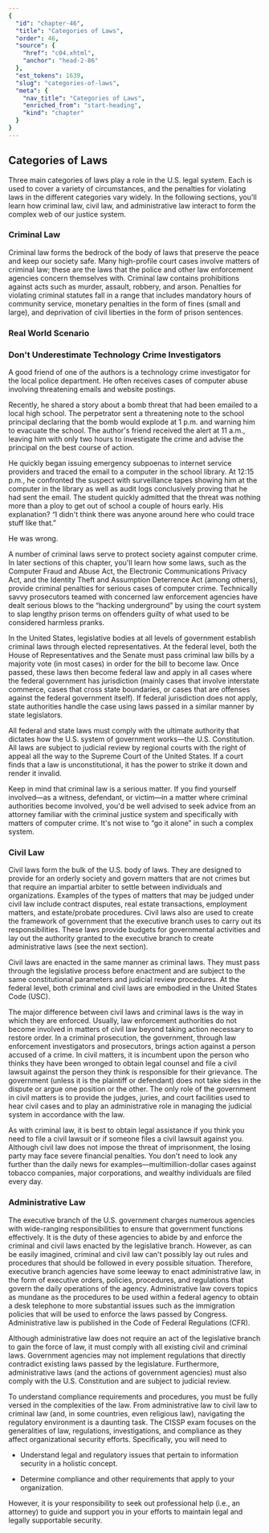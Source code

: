 ```yaml
---
{
  "id": "chapter-46",
  "title": "Categories of Laws",
  "order": 46,
  "source": {
    "href": "c04.xhtml",
    "anchor": "head-2-86"
  },
  "est_tokens": 1639,
  "slug": "categories-of-laws",
  "meta": {
    "nav_title": "Categories of Laws",
    "enriched_from": "start-heading",
    "kind": "chapter"
  }
}
---
```

## Categories of Laws

Three main categories of laws play a role in the U.S. legal system. Each is used to cover a variety of circumstances, and the penalties for violating laws in the different categories vary widely. In the following sections, you'll learn how criminal law, civil law, and administrative law interact to form the complex web of our justice system.

### Criminal Law

Criminal law forms the bedrock of the body of laws that preserve the peace and keep our society safe. Many high-profile court cases involve matters of criminal law; these are the laws that the police and other law enforcement agencies concern themselves with. Criminal law contains prohibitions against acts such as murder, assault, robbery, and arson. Penalties for violating criminal statutes fall in a range that includes mandatory hours of community service, monetary penalties in the form of fines (small and large), and deprivation of civil liberties in the form of prison sentences.

### Real World Scenario

### Don't Underestimate Technology Crime Investigators

A good friend of one of the authors is a technology crime investigator for the local police department. He often receives cases of computer abuse involving threatening emails and website postings.

Recently, he shared a story about a bomb threat that had been emailed to a local high school. The perpetrator sent a threatening note to the school principal declaring that the bomb would explode at 1 p.m. and warning him to evacuate the school. The author's friend received the alert at 11 a.m., leaving him with only two hours to investigate the crime and advise the principal on the best course of action.

He quickly began issuing emergency subpoenas to internet service providers and traced the email to a computer in the school library. At 12:15 p.m., he confronted the suspect with surveillance tapes showing him at the computer in the library as well as audit logs conclusively proving that he had sent the email. The student quickly admitted that the threat was nothing more than a ploy to get out of school a couple of hours early. His explanation? “I didn't think there was anyone around here who could trace stuff like that.”

He was wrong.

A number of criminal laws serve to protect society against computer crime. In later sections of this chapter, you'll learn how some laws, such as the Computer Fraud and Abuse Act, the Electronic Communications Privacy Act, and the Identity Theft and Assumption Deterrence Act (among others), provide criminal penalties for serious cases of computer crime. Technically savvy prosecutors teamed with concerned law enforcement agencies have dealt serious blows to the “hacking underground” by using the court system to slap lengthy prison terms on offenders guilty of what used to be considered harmless pranks.

In the United States, legislative bodies at all levels of government establish criminal laws through elected representatives. At the federal level, both the House of Representatives and the Senate must pass criminal law bills by a majority vote (in most cases) in order for the bill to become law. Once passed, these laws then become federal law and apply in all cases where the federal government has jurisdiction (mainly cases that involve interstate commerce, cases that cross state boundaries, or cases that are offenses against the federal government itself). If federal jurisdiction does not apply, state authorities handle the case using laws passed in a similar manner by state legislators.

All federal and state laws must comply with the ultimate authority that dictates how the U.S. system of government works—the U.S. Constitution. All laws are subject to judicial review by regional courts with the right of appeal all the way to the Supreme Court of the United States. If a court finds that a law is unconstitutional, it has the power to strike it down and render it invalid.

Keep in mind that criminal law is a serious matter. If you find yourself involved—as a witness, defendant, or victim—in a matter where criminal authorities become involved, you'd be well advised to seek advice from an attorney familiar with the criminal justice system and specifically with matters of computer crime. It's not wise to “go it alone” in such a complex system.

### Civil Law

Civil laws form the bulk of the U.S. body of laws. They are designed to provide for an orderly society and govern matters that are not crimes but that require an impartial arbiter to settle between individuals and organizations. Examples of the types of matters that may be judged under civil law include contract disputes, real estate transactions, employment matters, and estate/probate procedures. Civil laws also are used to create the framework of government that the executive branch uses to carry out its responsibilities. These laws provide budgets for governmental activities and lay out the authority granted to the executive branch to create administrative laws (see the next section).

Civil laws are enacted in the same manner as criminal laws. They must pass through the legislative process before enactment and are subject to the same constitutional parameters and judicial review procedures. At the federal level, both criminal and civil laws are embodied in the United States Code (USC).

The major difference between civil laws and criminal laws is the way in which they are enforced. Usually, law enforcement authorities do not become involved in matters of civil law beyond taking action necessary to restore order. In a criminal prosecution, the government, through law enforcement investigators and prosecutors, brings action against a person accused of a crime. In civil matters, it is incumbent upon the person who thinks they have been wronged to obtain legal counsel and file a civil lawsuit against the person they think is responsible for their grievance. The government (unless it is the plaintiff or defendant) does not take sides in the dispute or argue one position or the other. The only role of the government in civil matters is to provide the judges, juries, and court facilities used to hear civil cases and to play an administrative role in managing the judicial system in accordance with the law.

As with criminal law, it is best to obtain legal assistance if you think you need to file a civil lawsuit or if someone files a civil lawsuit against you. Although civil law does not impose the threat of imprisonment, the losing party may face severe financial penalties. You don't need to look any further than the daily news for examples—multimillion-dollar cases against tobacco companies, major corporations, and wealthy individuals are filed every day.

### Administrative Law

The executive branch of the U.S. government charges numerous agencies with wide-ranging responsibilities to ensure that government functions effectively. It is the duty of these agencies to abide by and enforce the criminal and civil laws enacted by the legislative branch. However, as can be easily imagined, criminal and civil law can't possibly lay out rules and procedures that should be followed in every possible situation. Therefore, executive branch agencies have some leeway to enact administrative law, in the form of executive orders, policies, procedures, and regulations that govern the daily operations of the agency. Administrative law covers topics as mundane as the procedures to be used within a federal agency to obtain a desk telephone to more substantial issues such as the immigration policies that will be used to enforce the laws passed by Congress. Administrative law is published in the Code of Federal Regulations (CFR).

Although administrative law does not require an act of the legislative branch to gain the force of law, it must comply with all existing civil and criminal laws. Government agencies may not implement regulations that directly contradict existing laws passed by the legislature. Furthermore, administrative laws (and the actions of government agencies) must also comply with the U.S. Constitution and are subject to judicial review.

To understand compliance requirements and procedures, you must be fully versed in the complexities of the law. From administrative law to civil law to criminal law (and, in some countries, even religious law), navigating the regulatory environment is a daunting task. The CISSP exam focuses on the generalities of law, regulations, investigations, and compliance as they affect organizational security efforts. Specifically, you will need to

- Understand legal and regulatory issues that pertain to information security in a holistic concept.

- Determine compliance and other requirements that apply to your organization.

However, it is your responsibility to seek out professional help (i.e., an attorney) to guide and support you in your efforts to maintain legal and legally supportable security.

